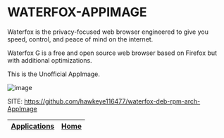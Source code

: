 # WATERFOX-APPIMAGE

 Waterfox is the privacy-focused web browser engineered to give you 
 speed, control, and peace of mind on the internet.
 
 Waterfox G is a free and open source web browser based on Firefox 
 but with additional optimizations.
 
 This is the Unofficial AppImage.
 
 ![image](https://i.imgur.com/HHPG3Re.jpeg)

 SITE: https://github.com/hawkeye116477/waterfox-deb-rpm-arch-AppImage

 | [Applications](https://portable-linux-apps.github.io/apps.html) | [Home](https://portable-linux-apps.github.io)
 | --- | --- |

